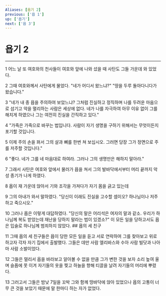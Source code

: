 ```yaml
---
Aliases: [욥기 2]
previous: ['욥 1']
up: ['욥기']
next: ['욥 3']
---
```

# 욥기 2

***


1 어느 날 또 여호와의 천사들이 여호와 앞에 나와 섰을 때 사탄도 그들 가운데 와 있었다. 

2 그때 여호와께서 사탄에게 물었다. "네가 어디서 왔느냐?" "땅을 두루 돌아다니다가 왔습니다." 

3 "네가 내 종 욥을 주의하여 보았느냐? 그처럼 진실하고 정직하며 나를 두려운 마음으로 섬기고 악을 멀리하는 사람은 세상에 없다. 네가 나를 자극하여 아무 이유 없이 그를 해치게 하였으나 그는 여전히 진실을 간직하고 있다." 

4 "가죽은 가죽으로 바꾸는 법입니다. 사람이 자기 생명을 구하기 위해서는 무엇이든지 포기할 것입니다. 

5 이제 주의 손을 펴서 그의 살과 뼈를 한번 쳐 보십시오. 그러면 당장 그가 정면으로 주를 저주할 것입니다." 

6 "좋다. 네가 그를 네 마음대로 하여라. 그러나 그의 생명만은 해하지 말아라." 

7 그래서 사탄은 여호와 앞에서 물러가 욥을 쳐서 그의 발바닥에서부터 머리 끝까지 악성 종기가 나게 하였다. 

8 욥이 재 가운데 앉아서 기와 조각을 가져다가 자기 몸을 긁고 있는데 

9 그의 아내가 와서 말하였다. "당신이 이래도 진실을 고수할 셈이오? 하나님이나 저주하고 죽으시오." 

10 그러나 욥은 이렇게 대답하였다. "당신의 말은 어리석은 여자의 말과 같소. 우리가 하나님께 복도 받았는데 재난을 당하지 말라는 법이 있겠소?" 이 모든 일을 당하고서도 욥은 입술로 하나님께 범죄하지 않았다. ## 욥의 세 친구 

11 그때 욥의 세 친구들은 욥이 당한 모든 일을 듣고 서로 연락하여 그를 찾아보고 위로하고자 각자 자기 집에서 출발했다. 그들은 데만 사람 엘리바스와 수아 사람 빌닷과 나아마 사람 소발이었다. 

12 그들은 멀리서 욥을 바라보고 알아볼 수 없을 만큼 그가 변한 것을 보자 소리 높여 울며 슬픔에 못 이겨 자기들의 옷을 찢고 하늘을 향해 티끌을 날려 자기들의 머리에 뿌렸다. 

13 그러고서 그들은 밤낮 7일을 꼬박 그와 함께 땅바닥에 앉아 있었으나 욥의 고통이 너무 큰 것을 보았기 때문에 말 한마디 하는 자가 없었다.
